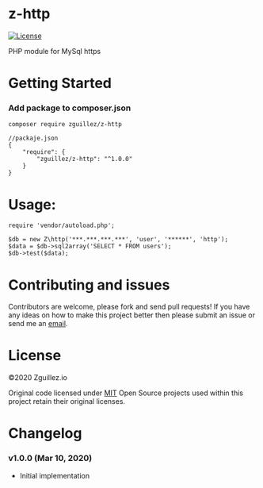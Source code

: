 # z-http

[![License](http://img.shields.io/:license-mit-blue.svg)](http://doge.mit-license.org)

PHP module for MySql https

# Getting Started

### Add package to composer.json

`composer require zguillez/z-http`

	//packaje.json
	{
        "require": {
            "zguillez/z-http": "^1.0.0"
        }
    }

# Usage:

	require 'vendor/autoload.php';
	
	$db = new Z\http('***.***.***.***', 'user', '******', 'http');
    $data = $db->sql2array('SELECT * FROM users');
    $db->test($data);


# Contributing and issues

Contributors are welcome, please fork and send pull requests! If you have any ideas on how to make this project better then please submit an issue or send me an [email](mailto:mail@zguillez.io).

# License

©2020 Zguillez.io

Original code licensed under [MIT](https://en.wikipedia.org/wiki/MIT_License) Open Source projects used within this project retain their original licenses.

# Changelog

### v1.0.0 (Mar 10, 2020) 

* Initial implementation